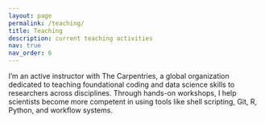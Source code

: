 ```yaml
---
layout: page
permalink: /teaching/
title: Teaching
description: current teaching activities
nav: true
nav_order: 6
---
```


I’m an active instructor with The Carpentries, a global organization dedicated to teaching foundational coding and data science skills to researchers across disciplines.
Through hands-on workshops, I help scientists become more competent in using tools like shell scripting, Git, R, Python, and workflow systems.
